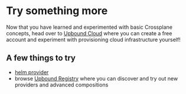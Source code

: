# Try something more

Now that you have learned and experimented with basic Crossplane concepts, head over to [Upbound Cloud](https://www.upbound.io/) where you can create a free account and experiment with provisioning cloud infrastructure yourself!

## A few things to try

- [helm provider](https://github.com/crossplane-contrib/provider-helm)
- browse [Upbound Registry](https://cloud.upbound.io/browse) where you can discover and try out new providers and advanced compositions
